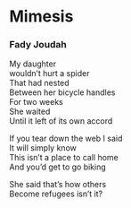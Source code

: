 # Mimesis  
  
### Fady Joudah  
  
My daughter  
wouldn’t hurt a spider  
That had nested  
Between her bicycle handles  
For two weeks  
She waited  
Until it left of its own accord  
  
If you tear down the web I said  
It will simply know  
This isn’t a place to call home  
And you’d get to go biking  
  
She said that’s how others  
Become refugees isn’t it?  
  
